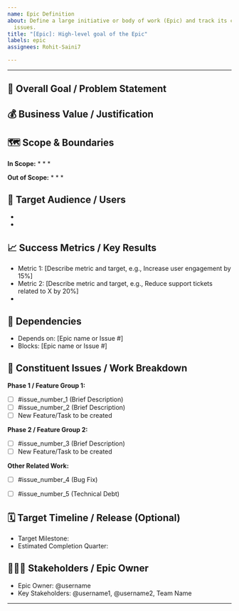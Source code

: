 ```yaml
---
name: Epic Definition
about: Define a large initiative or body of work (Epic) and track its constituent
  issues.
title: "[Epic]: High-level goal of the Epic"
labels: epic
assignees: Rohit-Saini7

---
```


---

## 🎯 Overall Goal / Problem Statement
## 💰 Business Value / Justification
## 🗺️ Scope & Boundaries
**In Scope:**
*
*
*

**Out of Scope:**
*
*
*


## 👥 Target Audience / Users
*
*


## 📈 Success Metrics / Key Results
* Metric 1: [Describe metric and target, e.g., Increase user engagement by 15%]
* Metric 2: [Describe metric and target, e.g., Reduce support tickets related to X by 20%]
*


## 🔗 Dependencies
* Depends on: [Epic name or Issue #]
* Blocks: [Epic name or Issue #]


## 🧩 Constituent Issues / Work Breakdown
**Phase 1 / Feature Group 1:**
- [ ] #issue_number_1 (Brief Description)
- [ ] #issue_number_2 (Brief Description)
- [ ] New Feature/Task to be created

**Phase 2 / Feature Group 2:**
- [ ] #issue_number_3 (Brief Description)
- [ ] New Feature/Task to be created

**Other Related Work:**
- [ ] #issue_number_4 (Bug Fix)
- [ ] #issue_number_5 (Technical Debt)


## 🗓️ Target Timeline / Release (Optional)
* Target Milestone:
* Estimated Completion Quarter:


## 🧑‍🤝‍🧑 Stakeholders / Epic Owner
* Epic Owner: @username
* Key Stakeholders: @username1, @username2, Team Name

---
